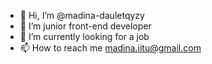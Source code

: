 - 👋 Hi, I’m @madina-dauletqyzy
- 👀 I’m junior front-end developer
- 🌱 I’m currently looking for a job
- 📫 How to reach me madina.iitu@gmail.com
